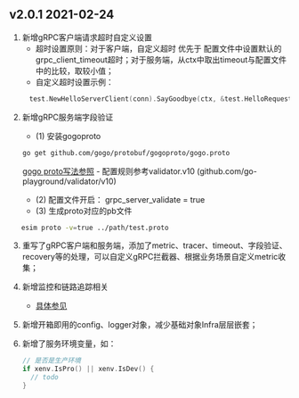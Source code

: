 ##  v2.0.1 2021-02-24 
1. 新增gRPC客户端请求超时自定义设置
    - 超时设置原则：对于客户端，自定义超时 优先于 配置文件中设置默认的grpc_client_timeout超时；对于服务端，从ctx中取出timeout与配置文件中的比较，取较小值；
    - 自定义超时设置示例：
 ```go
      test.NewHelloServerClient(conn).SayGoodbye(ctx, &test.HelloRequest{Name: "HH"}, WithTimeout(10*time.Second))
 ```

2. 新增gRPC服务端字段验证
    - (1) 安装gogoproto
    ```bash
    go get github.com/gogo/protobuf/gogoproto/gogo.proto
    ```

      [gogo proto写法参照](https://kj_test.bhecard.com:8443/gitlab/go-dev/esim/-/blob/hy/mertrics/grpc/test/hello.proto)
        - 配置规则参考validator.v10 (github.com/go-playground/validator/v10)
    - (2) 配置文件开启： grpc_server_validate = true
    - (3) 生成proto对应的pb文件
 ```bash
    esim proto -v=true ../path/test.proto
 ```

3. 重写了gRPC客户端和服务端，添加了metric、tracer、timeout、字段验证、recovery等的处理，可以自定义gRPC拦截器、根据业务场景自定义metric收集；
4. 新增监控和链路追踪相关
     - [具体参见](https://kj_test.bhecard.com:8443/confluence/pages/viewpage.action?pageId=1310725)

5. 新增开箱即用的config、logger对象，减少基础对象Infra层层嵌套；

6. 新增了服务环境变量，如：

   ```go
   // 是否是生产环境
   if xenv.IsPro() || xenv.IsDev() {
     // todo
   }
   ```

   

